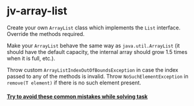 # jv-array-list

Create your own `ArrayList` class which implements the `List` interface. Override the methods required.
 
Make your `ArrayList` behave the same way as `java.util.ArrayList` (it should have the default capacity, the internal array should grow 1.5 times when it is full, etc.).

Throw custom `ArrayListIndexOutOfBoundsException` in case the index passed to any of the methods is invalid.
Throw `NoSuchElementException` in `remove(T element)` if there is no such element present.
#### [Try to avoid these common mistakes while solving task](https://mate-academy.github.io/jv-program-common-mistakes/java-core/collections/array-list.html)
